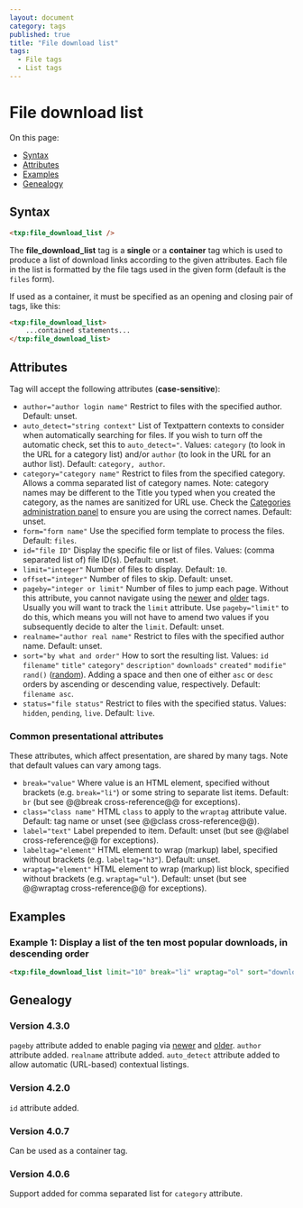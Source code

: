 ```yaml
---
layout: document
category: tags
published: true
title: "File download list"
tags:
  - File tags
  - List tags
---
```


# File download list

On this page:

* [Syntax](#user-content-syntax)
* [Attributes](#user-content-attributes)
* [Examples](#user-content-examples)
* [Genealogy](#user-content-genealogy)

## Syntax

~~~ html
<txp:file_download_list />
~~~

The **file_download_list** tag is a __single__ or a __container__ tag which is used to produce a list of download links according to the given attributes. Each file in the list is formatted by the file tags used in the given form (default is the `files` form).

If used as a container, it must be specified as an opening and closing pair of tags, like this:

~~~ html
<txp:file_download_list>
    ...contained statements...
</txp:file_download_list>
~~~

## Attributes

Tag will accept the following attributes (**case-sensitive**):

* `author="author login name"`
Restrict to files with the specified author.
Default: unset.
* `auto_detect="string context"`
List of Textpattern contexts to consider when automatically searching for files. If you wish to turn off the automatic check, set this to `auto_detect="`.
Values: `category` (to look in the URL for a category list) and/or `author` (to look in the URL for an author list).
Default: `category, author`.
* `category="category name"`
Restrict to files from the specified category. Allows a comma separated list of category names. Note: category names may be different to the Title you typed when you created the category, as the names are sanitized for URL use. Check the [Categories administration panel](../administration/categories-panel) to ensure you are using the correct names.
Default: unset.
* `form="form name"`
Use the specified form template to process the files.
Default: `files`.
* `id="file ID"`
Display the specific file or list of files.
Values: (comma separated list of) file ID(s).
Default: unset.
* `limit="integer"`
Number of files to display.
Default: `10`.
* `offset="integer"`
Number of files to skip.
Default: unset.
* `pageby="integer or limit"`
Number of files to jump each page. Without this attribute, you cannot navigate using the [newer](newer) and [older](older) tags. Usually you will want to track the `limit` attribute. Use `pageby="limit"` to do this, which means you will not have to amend two values if you subsequently decide to alter the `limit`.
Default: unset.
* `realname="author real name"`
Restrict to files with the specified author name.
Default: unset.
* `sort="by what and order"`
How to sort the resulting list.
Values:
`id`
`filename"`
`title"`
`category"`
`description"`
`downloads"`
`created"`
`modifie"`
`rand()` ([random](http://dev.mysql.com/doc/refman/5.0/en/mathematical-functions.html#function_rand)).
Adding a space and then one of either `asc` or `desc` orders by ascending or descending value, respectively.
Default: `filename asc`.
* `status="file status"`
Restrict to files with the specified status.
Values: `hidden`, `pending`, `live`.
Default: `live`.

### Common presentational attributes

These attributes, which affect presentation, are shared by many tags. Note that default values can vary among tags.

* `break="value"`
Where value is an HTML element, specified without brackets (e.g. `break="li"`) or some string to separate list items.
Default: `br` (but see @@break cross-reference@@ for exceptions).
* `class="class name"`
HTML `class` to apply to the `wraptag` attribute value.
Default: tag name or unset (see @@class cross-reference@@).
* `label="text"`
Label prepended to item.
Default: unset (but see @@label cross-reference@@ for exceptions).
* `labeltag="element"`
HTML element to wrap (markup) label, specified without brackets (e.g. `labeltag="h3"`).
Default: unset.
* `wraptag="element"`
HTML element to wrap (markup) list block, specified without brackets (e.g. `wraptag="ul"`).
Default: unset (but see @@wraptag cross-reference@@ for exceptions).

## Examples

### Example 1: Display a list of the ten most popular downloads, in descending order

~~~ html
<txp:file_download_list limit="10" break="li" wraptag="ol" sort="downloads desc" />
~~~

## Genealogy

### Version 4.3.0

`pageby` attribute added to enable paging via [newer](newer) and [older](older).
`author` attribute added.
`realname` attribute added.
`auto_detect` attribute added to allow automatic (URL-based) contextual listings.

### Version 4.2.0

`id` attribute added.

### Version 4.0.7

Can be used as a container tag.

### Version 4.0.6

Support added for comma separated list for `category` attribute.
